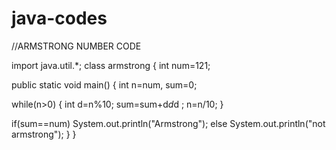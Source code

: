# java-codes
//ARMSTRONG NUMBER CODE

import java.util.*;
class armstrong
{
int num=121;

public static void main()
{
int n=num, sum=0;

while(n>0)
{
int d=n%10;
sum=sum+d*d*d ;
n=n/10;
}

if(sum==num)
System.out.println("Armstrong");
else
System.out.println("not armstrong");
}
}
